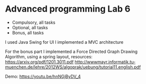 
# Advanced programming Lab 6

- Compulsory, all tasks
- Optional, all tasks
- Bonus, all tasks

I used Java Swing for UI
I implemented a MVC architecture

For the bonus part I implemented a Force Directed Graph Drawing Algorithm, using a spring layout, resources:
https://arxiv.org/pdf/1201.3011.pdf
http://wwwmayr.informatik.tu-muenchen.de/lehre/2012WS/algoprak/uebung/tutorial11.english.pdf
                                                                                                
Demo: https://youtu.be/hnNGjByDV_4
